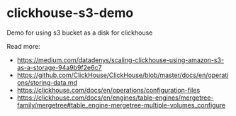 # clickhouse-s3-demo

Demo for using s3 bucket as a disk for clickhouse

Read more:
- https://medium.com/datadenys/scaling-clickhouse-using-amazon-s3-as-a-storage-94a9b9f2e6c7
- https://github.com/ClickHouse/ClickHouse/blob/master/docs/en/operations/storing-data.md
- https://clickhouse.com/docs/en/operations/configuration-files
- https://clickhouse.com/docs/en/engines/table-engines/mergetree-family/mergetree#table_engine-mergetree-multiple-volumes_configure
